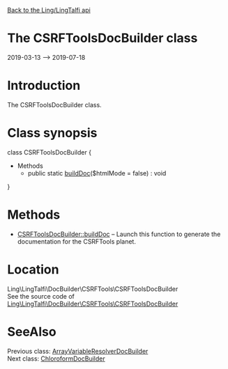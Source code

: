 [Back to the Ling/LingTalfi api](https://github.com/lingtalfi/LingTalfi/blob/master/doc/api/Ling/LingTalfi.md)



The CSRFToolsDocBuilder class
================
2019-03-13 --> 2019-07-18






Introduction
============

The CSRFToolsDocBuilder class.



Class synopsis
==============


class <span class="pl-k">CSRFToolsDocBuilder</span>  {

- Methods
    - public static [buildDoc](https://github.com/lingtalfi/LingTalfi/blob/master/doc/api/Ling/LingTalfi/DocBuilder/CSRFTools/CSRFToolsDocBuilder/buildDoc.md)($htmlMode = false) : void

}






Methods
==============

- [CSRFToolsDocBuilder::buildDoc](https://github.com/lingtalfi/LingTalfi/blob/master/doc/api/Ling/LingTalfi/DocBuilder/CSRFTools/CSRFToolsDocBuilder/buildDoc.md) &ndash; Launch this function to generate the documentation for the CSRFTools planet.





Location
=============
Ling\LingTalfi\DocBuilder\CSRFTools\CSRFToolsDocBuilder<br>
See the source code of [Ling\LingTalfi\DocBuilder\CSRFTools\CSRFToolsDocBuilder](https://github.com/lingtalfi/LingTalfi/blob/master/DocBuilder/CSRFTools/CSRFToolsDocBuilder.php)



SeeAlso
==============
Previous class: [ArrayVariableResolverDocBuilder](https://github.com/lingtalfi/LingTalfi/blob/master/doc/api/Ling/LingTalfi/DocBuilder/ArrayVariableResolver/ArrayVariableResolverDocBuilder.md)<br>Next class: [ChloroformDocBuilder](https://github.com/lingtalfi/LingTalfi/blob/master/doc/api/Ling/LingTalfi/DocBuilder/Chloroform/ChloroformDocBuilder.md)<br>
